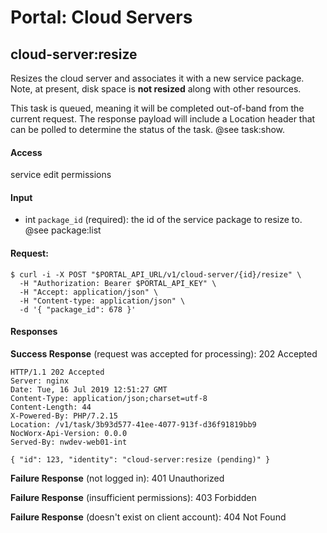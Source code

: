 # Portal: Cloud Servers

## cloud-server:resize
Resizes the cloud server and associates it with a new service package. Note, at present, disk space is **not resized** along with other resources.

This task is queued, meaning it will be completed out-of-band from the current request. The response payload will include a Location header that can be polled to determine the status of the task. @see task:show.

#### Access
service edit permissions

#### Input
- int `package_id` (required): the id of the service package to resize to. @see package:list

#### Request:
```
$ curl -i -X POST "$PORTAL_API_URL/v1/cloud-server/{id}/resize" \
  -H "Authorization: Bearer $PORTAL_API_KEY" \
  -H "Accept: application/json" \
  -H "Content-type: application/json" \
  -d '{ "package_id": 678 }'
```

#### Responses
**Success Response** (request was accepted for processing): 202 Accepted
```
HTTP/1.1 202 Accepted
Server: nginx
Date: Tue, 16 Jul 2019 12:51:27 GMT
Content-Type: application/json;charset=utf-8
Content-Length: 44
X-Powered-By: PHP/7.2.15
Location: /v1/task/3b93d577-41ee-4077-913f-d36f91819bb9
NocWorx-Api-Version: 0.0.0
Served-By: nwdev-web01-int

{ "id": 123, "identity": "cloud-server:resize (pending)" }
```

**Failure Response** (not logged in): 401 Unauthorized

**Failure Response** (insufficient permissions): 403 Forbidden

**Failure Response** (doesn't exist on client account): 404 Not Found
